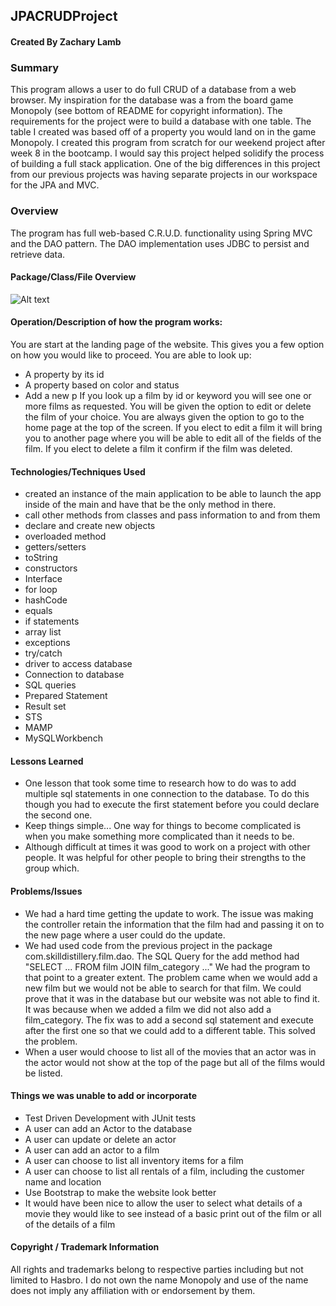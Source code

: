 ## JPACRUDProject

#### Created By Zachary Lamb

### Summary
This program allows a user to do full CRUD of a database from a web browser. My inspiration for the database was a from the board game Monopoly (see bottom of README for copyright information). The requirements for the project were to build a database with one table. The table I created was based off of a property you would land on in the game Monopoly. I created this program from scratch for our weekend project after week 8 in the bootcamp. I would say this project helped solidify the process of building a full stack application. One of the big differences in this project from our previous projects was having separate projects in our workspace for the JPA and MVC.


### Overview
The program has full web-based C.R.U.D. functionality using Spring MVC and the DAO pattern. The DAO implementation uses JDBC to persist and retrieve data.

#### Package/Class/File Overview
![Alt text](https://github.com/z-lamb/JPACRUDProject/FileTree/JPAMonopolyFileTree.png "JPAMonopoly File Tree")


#### Operation/Description of how the program works:

You are start at the landing page of the website. This gives you a few option on how you would like to proceed. You are able to look up:
- A property by its id
- A property based on color and status
- Add a new p
If you look up a film by id or keyword you will see one or more films as requested. You will be given the option to edit or delete the film of your choice. You are always given the option to go to the home page at the top of the screen. If you elect to edit a film it will bring you to another page where you will be able to edit all of the fields of the film. If you elect to delete a film it confirm if the film was deleted.



#### Technologies/Techniques Used
- created an instance of the main application to be able to launch the app inside of the main and have that be the only method in there.
- call other methods from classes and pass information to and from them
- declare and create new objects
- overloaded method
- getters/setters
- toString
- constructors
- Interface
- for loop
- hashCode
- equals
- if statements
- array list
- exceptions
- try/catch
- driver to access database
- Connection to database
- SQL queries
- Prepared Statement
- Result set
- STS
- MAMP
- MySQLWorkbench

#### Lessons Learned
- One lesson that took some time to research how to do was to add multiple sql statements in one connection to the database. To do this though you had to execute the first statement before you could declare the second one.
- Keep things simple... One way for things to become complicated is when you make something more complicated than it needs to be.
- Although difficult at times it was good to work on a project with other people. It was helpful for other people to bring their strengths to the group which.

#### Problems/Issues
- We had a hard time getting the update to work. The issue was making the controller retain the information that the film had and passing it on to the new page where a user could do the update.
- We had used code from the previous project in the package com.skilldistillery.film.dao. The SQL Query for the add method had "SELECT ... FROM film JOIN film\_category ..." We had the program to that point to a greater extent. The problem came when we would add a new film but we would not be able to search for that film. We could prove that it was in the database but our website was not able to find it. It was because when we added a film we did not also add a film_category. The fix was to add a second sql statement and execute after the first one so that we could add to a different table. This solved the problem.
- When a user would choose to list all of the movies that an actor was in the actor would not show at the top of the page but all of the films would be listed.

#### Things we was unable to add or incorporate
- Test Driven Development with JUnit tests
- A user can add an Actor to the database
- A user can update or delete an actor
- A user can add an actor to a film
- A user can choose to list all inventory items for a film
- A user can choose to list all rentals of a film, including the customer name and location
- Use Bootstrap to make the website look better
- It would have been nice to allow the user to select what details of a movie they would like to see instead of a basic print out of the film or all of the details of a film

#### Copyright / Trademark Information
All rights and trademarks belong to respective parties including but not limited to Hasbro. I do not own the name Monopoly and use of the name does not imply any affiliation with or endorsement by them.